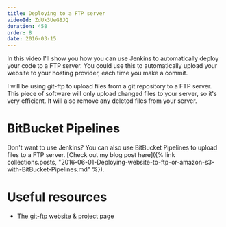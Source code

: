 ```yaml
---
title: Deploying to a FTP server
videoId: ZdUk3UeG8JQ
duration: 458
order: 8
date: 2016-03-15
---
```


In this video I'll show you how you can use Jenkins to automatically deploy your code to a FTP server. You could use this to automatically upload your website to your hosting provider, each time you make a commit.

I will be using git-ftp to upload files from a git repository to a FTP server. This piece of software will only upload changed files to your server, so it's very efficient. It will also remove any deleted files from your server.

# BitBucket Pipelines
Don't want to use Jenkins? You can also use BitBucket Pipelines to upload files to a FTP server. [Check out my blog post here]({% link collections.posts, "2016-06-01-Deploying-website-to-ftp-or-amazon-s3-with-BitBucket-Pipelines.md" %}).

# Useful resources
* <a href="https://git-ftp.github.io/" target="_blank">The git-ftp website</a> & <a href="https://github.com/git-ftp/git-ftp" target="_blank">project page</a>
